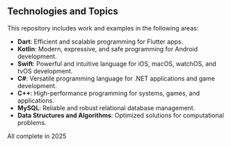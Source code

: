 ## Technologies and Topics

This repository includes work and examples in the following areas:

- **Dart**: Efficient and scalable programming for Flutter apps.
- **Kotlin**: Modern, expressive, and safe programming for Android development.
- **Swift**: Powerful and intuitive language for iOS, macOS, watchOS, and tvOS development.
- **C#**: Versatile programming language for .NET applications and game development.
- **C++**: High-performance programming for systems, games, and applications.
- **MySQL**: Reliable and robust relational database management.
- **Data Structures and Algorithms**: Optimized solutions for computational problems.



All complete in 2025 


